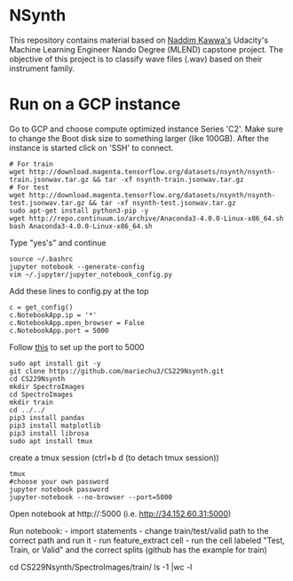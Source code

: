 # NSynth
This repository contains material based on [Naddim Kawwa's](https://github.com/NadimKawwa/NSynth) Udacity's Machine Learning Engineer Nando Degree (MLEND) capstone project. The objective of this project is to classify wave files (.wav) based on their instrument family. 

# Run on a GCP instance

Go to GCP and choose compute optimized instance Series 'C2'. Make sure to change the Boot disk size to something larger (like 100GB). After the instance is started click on 'SSH' to connect.

```
# For train
wget http://download.magenta.tensorflow.org/datasets/nsynth/nsynth-train.jsonwav.tar.gz && tar -xf nsynth-train.jsonwav.tar.gz 
# For test
wget http://download.magenta.tensorflow.org/datasets/nsynth/nsynth-test.jsonwav.tar.gz && tar -xf nsynth-test.jsonwav.tar.gz 
sudo apt-get install python3-pip -y
wget http://repo.continuum.io/archive/Anaconda3-4.0.0-Linux-x86_64.sh
bash Anaconda3-4.0.0-Linux-x86_64.sh
```
Type "yes's" and continue

```
source ~/.bashrc
jupyter notebook --generate-config
vim ~/.jupyter/jupyter_notebook_config.py
```

Add these lines to config.py at the top
```
c = get_config()
c.NotebookApp.ip = '*'
c.NotebookApp.open_browser = False
c.NotebookApp.port = 5000
```
Follow [this](https://towardsdatascience.com/running-jupyter-notebook-in-google-cloud-platform-in-15-min-61e16da34d52) to set up the port to 5000 

```
sudo apt install git -y
git clone https://github.com/mariechu3/CS229Nsynth.git
cd CS229Nsynth
mkdir SpectroImages
cd SpectroImages
mkdir train
cd ../../
pip3 install pandas
pip3 install matplotlib
pip3 install librosa
sudo apt install tmux
```
create a tmux session (ctrl+b d (to detach tmux session))
```
tmux
#choose your own password
jupyter notebook password
jupyter-notebook --no-browser --port=5000
```

Open notebook at http://<Public IP address>:5000 (i.e. http://34.152.60.31:5000)

Run notebook:
    - import statements
    - change train/test/valid path to the correct path and run it
    - run feature_extract cell
    - run the cell labeled "Test, Train, or Valid" and the correct splits (github has the example for train)

cd CS229Nsynth/SpectroImages/train/
ls -1 |wc -l